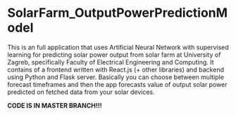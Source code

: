 # SolarFarm_OutputPowerPredictionModel
This is an full application that uses Artificial Neural Network with supervised learning for predicting solar power output from solar farm at University of Zagreb, specifically Faculty of Electrical Engineering and Computing. It contains of a frontend written with React.js (+ other libraries) and backend using Python and Flask server. Basically you can choose between multiple forecast timeframes and then the app forecasts value of output solar power predicted on fetched data from your solar devices.

**CODE IS IN MASTER BRANCH!!!**
